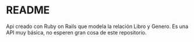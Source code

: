 # README

Api creado con Ruby on Rails que modela la relación Libro y Genero. Es una API muy básica, no esperen gran cosa de este repositorio.
